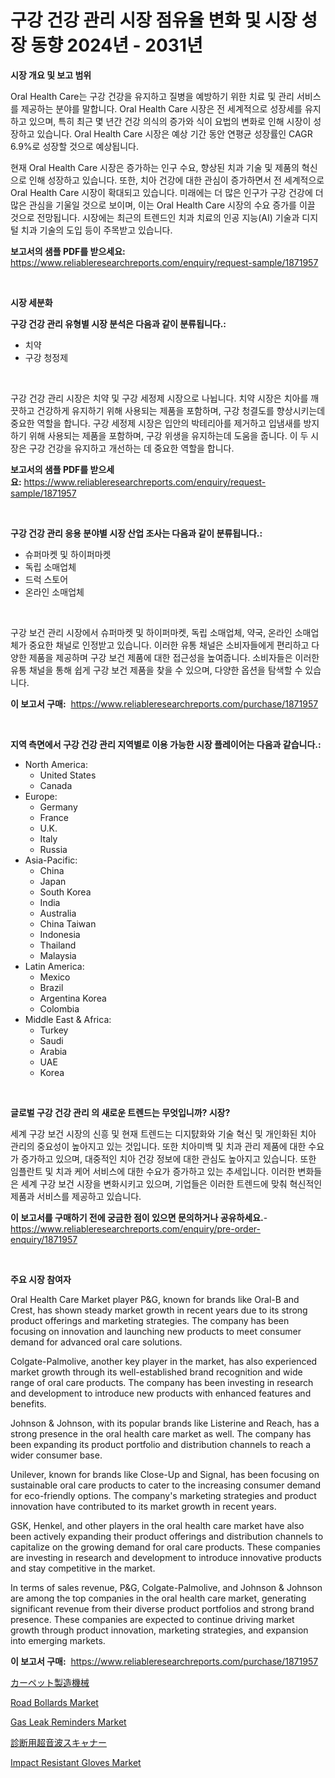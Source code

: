 <p><h1>구강 건강 관리 시장 점유율 변화 및 시장 성장 동향 2024년 - 2031년</h1></p><p><strong>시장 개요 및 보고 범위</strong></p>
<p><p>Oral Health Care는 구강 건강을 유지하고 질병을 예방하기 위한 치료 및 관리 서비스를 제공하는 분야를 말합니다. Oral Health Care 시장은 전 세계적으로 성장세를 유지하고 있으며, 특히 최근 몇 년간 건강 의식의 증가와 식이 요법의 변화로 인해 시장이 성장하고 있습니다. Oral Health Care 시장은 예상 기간 동안 연평균 성장률인 CAGR 6.9%로 성장할 것으로 예상됩니다.</p><p>현재 Oral Health Care 시장은 증가하는 인구 수요, 향상된 치과 기술 및 제품의 혁신으로 인해 성장하고 있습니다. 또한, 치아 건강에 대한 관심이 증가하면서 전 세계적으로 Oral Health Care 시장이 확대되고 있습니다. 미래에는 더 많은 인구가 구강 건강에 더 많은 관심을 기울일 것으로 보이며, 이는 Oral Health Care 시장의 수요 증가를 이끌 것으로 전망됩니다. 시장에는 최근의 트렌드인 치과 치료의 인공 지능(AI) 기술과 디지털 치과 기술의 도입 등이 주목받고 있습니다.</p></p>
<p><strong>보고서의 샘플 PDF를 받으세요:</strong> <a href="https://www.reliableresearchreports.com/enquiry/request-sample/1871957">https://www.reliableresearchreports.com/enquiry/request-sample/1871957</a></p>
<p>&nbsp;</p>
<p><strong>시장 세분화</strong></p>
<p><strong>구강 건강 관리 유형별 시장 분석은 다음과 같이 분류됩니다.:</strong></p>
<p><ul><li>치약</li><li>구강 청정제</li></ul></p>
<p>&nbsp;</p>
<p><p>구강 건강 관리 시장은 치약 및 구강 세정제 시장으로 나뉩니다. 치약 시장은 치아를 깨끗하고 건강하게 유지하기 위해 사용되는 제품을 포함하며, 구강 청결도를 향상시키는데 중요한 역할을 합니다. 구강 세정제 시장은 입안의 박테리아를 제거하고 입냄새를 방지하기 위해 사용되는 제품을 포함하며, 구강 위생을 유지하는데 도움을 줍니다. 이 두 시장은 구강 건강을 유지하고 개선하는 데 중요한 역할을 합니다.</p></p>
<p><strong>보고서의 샘플 PDF를 받으세요:</strong>&nbsp;<a href="https://www.reliableresearchreports.com/enquiry/request-sample/1871957">https://www.reliableresearchreports.com/enquiry/request-sample/1871957</a></p>
<p>&nbsp;</p>
<p><strong> 구강 건강 관리 응용 분야별 시장 산업 조사는 다음과 같이 분류됩니다.:</strong></p>
<p><ul><li>슈퍼마켓 및 하이퍼마켓</li><li>독립 소매업체</li><li>드럭 스토어</li><li>온라인 소매업체</li></ul></p>
<p>&nbsp;</p>
<p><p>구강 보건 관리 시장에서 슈퍼마켓 및 하이퍼마켓, 독립 소매업체, 약국, 온라인 소매업체가 중요한 채널로 인정받고 있습니다. 이러한 유통 채널은 소비자들에게 편리하고 다양한 제품을 제공하며 구강 보건 제품에 대한 접근성을 높여줍니다. 소비자들은 이러한 유통 채널을 통해 쉽게 구강 보건 제품을 찾을 수 있으며, 다양한 옵션을 탐색할 수 있습니다.</p></p>
<p><strong>이 보고서 구매:</strong>&nbsp; <a href="https://www.reliableresearchreports.com/purchase/1871957">https://www.reliableresearchreports.com/purchase/1871957</a></p>
<p>&nbsp;</p>
<p><strong>지역 측면에서 구강 건강 관리 지역별로 이용 가능한 시장 플레이어는 다음과 같습니다.:</strong></p>
<p><ul>
    <li>
        North America:
        <ul>
            <li>United States</li>
            <li>Canada</li>
        </ul>
    </li>
    <li>
        Europe:
        <ul>
            <li>Germany</li>
            <li>France</li>
            <li>U.K.</li>
            <li>Italy</li>
            <li>Russia</li>
        </ul>
    </li>
    <li>
        Asia-Pacific:
        <ul>
            <li>China</li>
            <li>Japan</li>
            <li>South Korea</li>
            <li>India</li>
            <li>Australia</li>
            <li>China Taiwan</li>
            <li>Indonesia</li>
            <li>Thailand</li>
            <li>Malaysia</li>
        </ul>
    </li>
    <li>
        Latin America:
        <ul>
            <li>Mexico</li>
            <li>Brazil</li>
            <li>Argentina Korea</li>
            <li>Colombia</li>
        </ul>
    </li>
    <li>
        Middle East & Africa:
        <ul>
            <li>Turkey</li>
            <li>Saudi</li>
            <li>Arabia</li>
            <li>UAE</li>
            <li>Korea</li>
        </ul>
    </li>
    </ul></p>
<p>&nbsp;</p>
<p><strong>글로벌 구강 건강 관리 의 새로운 트렌드는 무엇입니까? 시장?</strong></p>
<p><p>세계 구강 보건 시장의 신흥 및 현재 트렌드는 디지턄화와 기술 혁신 및 개인화된 치아 관리의 중요성이 높아지고 있는 것입니다. 또한 치아미백 및 치과 관리 제품에 대한 수요가 증가하고 있으며, 대중적인 치아 건강 정보에 대한 관심도 높아지고 있습니다. 또한 임플란트 및 치과 케어 서비스에 대한 수요가 증가하고 있는 추세입니다. 이러한 변화들은 세계 구강 보건 시장을 변화시키고 있으며, 기업들은 이러한 트렌드에 맞춰 혁신적인 제품과 서비스를 제공하고 있습니다.</p></p>
<p><strong>이 보고서를 구매하기 전에 궁금한 점이 있으면 문의하거나 공유하세요.</strong>- <a href="https://www.reliableresearchreports.com/enquiry/pre-order-enquiry/1871957">https://www.reliableresearchreports.com/enquiry/pre-order-enquiry/1871957</a></p>
<p>&nbsp;</p>
<p><strong>주요 시장 참여자</strong></p>
<p><p>Oral Health Care Market player P&G, known for brands like Oral-B and Crest, has shown steady market growth in recent years due to its strong product offerings and marketing strategies. The company has been focusing on innovation and launching new products to meet consumer demand for advanced oral care solutions. </p><p>Colgate-Palmolive, another key player in the market, has also experienced market growth through its well-established brand recognition and wide range of oral care products. The company has been investing in research and development to introduce new products with enhanced features and benefits.</p><p>Johnson & Johnson, with its popular brands like Listerine and Reach, has a strong presence in the oral health care market as well. The company has been expanding its product portfolio and distribution channels to reach a wider consumer base.</p><p>Unilever, known for brands like Close-Up and Signal, has been focusing on sustainable oral care products to cater to the increasing consumer demand for eco-friendly options. The company's marketing strategies and product innovation have contributed to its market growth in recent years.</p><p>GSK, Henkel, and other players in the oral health care market have also been actively expanding their product offerings and distribution channels to capitalize on the growing demand for oral care products. These companies are investing in research and development to introduce innovative products and stay competitive in the market.</p><p>In terms of sales revenue, P&G, Colgate-Palmolive, and Johnson & Johnson are among the top companies in the oral health care market, generating significant revenue from their diverse product portfolios and strong brand presence. These companies are expected to continue driving market growth through product innovation, marketing strategies, and expansion into emerging markets.</p></p>
<p><strong>이 보고서 구매:</strong>&nbsp;&nbsp;<a href="https://www.reliableresearchreports.com/purchase/1871957">https://www.reliableresearchreports.com/purchase/1871957</a></p>
<p><p><a href="https://github.com/lababdou/Market-Research-Report-List-3/blob/main/12901033872.md">カーペット製造機械</a></p><p><a href="https://iodized-pantydraco-05c.notion.site/Road-Bollards-Market-Research-Report-Unlocks-Analysis-on-the-Market-Financial-Status-Market-Size-a-c49e2a8f28ad42dda51e90108162b004">Road Bollards Market</a></p><p><a href="https://issuu.com/reportprime-2/docs/gas-leak-reminders-market-size-2030.pptx">Gas Leak Reminders Market</a></p><p><a href="https://medium.com/@dm15982023/%E8%A8%BA%E6%96%AD%E7%94%A8%E8%B6%85%E9%9F%B3%E6%B3%A2%E3%82%B9%E3%82%AD%E3%83%A3%E3%83%8A%E3%83%BC%E3%81%AE%E5%B8%82%E5%A0%B4%E8%AA%BF%E6%9F%BB%E3%83%AC%E3%83%9D%E3%83%BC%E3%83%88-%E3%81%9D%E3%81%AE%E6%AD%B4%E5%8F%B2%E3%81%8A%E3%82%88%E3%81%B32031%E5%B9%B4%E3%81%BE%E3%81%A7%E3%81%AE%E4%BA%88%E6%B8%AC-9ae59a58b1aa">診断用超音波スキャナー</a></p><p><a href="https://github.com/bobicer/Market-Research-Report-List-2/blob/main/impact-resistant-gloves-market.md">Impact Resistant Gloves Market</a></p></p>
